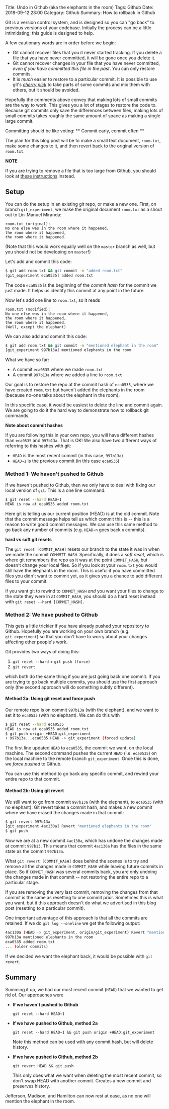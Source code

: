Title: Undo in Github (aka the elephants in the room)
Tags: Github
Date: 2018-09-12 23:00
Category: Github 
Summary: How to rollback in Github

Git is a version control system, and is designed so you can "go back" to previous versions of your codebase. Initially the process can be a little intimidating; this guide is designed to help.

A few cautionary words are in order before we begin:
* Git cannot recover files that you it never started tracking. If you delete a file that you have never committed, it will be gone once you delete it.
* Git cannot recover changes in your file that you have never committed, _even if you have committed this file in the past_. You can only restore commits.
* It is _much_ easier to restore to a particular commit. It is possible to use git's _[cherry pick](https://git-scm.com/docs/git-cherry-pick)_ to take parts of some commits and mix them with others, but it should be avoided.

Hopefully the comments above convey that making lots of small commits are the way to work. This gives you a lot of stages to restore the code to. Because git commits only save the differences between files, making lots of small commits takes roughly the same amount of space as making a single large commit.

Committing should be like voting:
** Commit early, commit often **

The plan for this blog post will be to make a small text document, `room.txt`, make some changes to it, and then revert back to the original version of `room.txt`.

**NOTE**

If you are trying to remove a file that is too large from Github, you should look at [these instructions](big-commits-in-github.html) instead.

## Setup

You can do the setup in an existing git repo, or make a new one. First, on branch `git_experiment`, we make the original document `room.txt` as a shout out to Lin-Manuel Miranda:
```
room.txt (original):
No one else was in the room where it happened,
the room where it happened,
the room where it happened.
```
(Note that this would work equally well on the `master` branch as well, but you should not be developing on `master`!)


Let's add and commit this code:
```bash
$ git add room.txt && git commit -m "added room.txt"
[git_experiment eca0535] added room.txt
```
The code `eca0535` is the beginning of the _commit hash_ for the commit we just made. It helps us identify this commit at any point in the future.

Now let's add one line to `room.txt`, so it reads
```
room.txt (modified):
No one else was in the room where it happened,
the room where it happened,
the room where it happened.
(Well, except the elephant)
```
We can also add and commit this code:
```bash
$ git add room.txt && git commit -m "mentioned elephant in the room"
[git_experiment 997b13a] mentioned elephants in the room
```

What we have so far:
* A commit `eca0535` where we made `room.txt`
* A commit `997b13a` where we added a line to `room.txt`

Our goal is to restore the repo at the commit hash of `eca0535`, where we have created `room.txt` but haven't added the elephants in the room (because no-one talks about the elephant in the room).

In this specific case, it would be easiest to delete the line and commit again. We are going to do it the hard way to demonstrate how to rollback git commands.

**Note about commit hashes**

If you are following this in your own repo, you will have different hashes than `eca0535` and `997b13a`. That is OK! We also have two different ways of referring to this hashes with git:
* `HEAD` is the most recent commit (in this case, `997b13a`)
* `HEAD~1` is the previous commit (in this case `eca0535`)

### Method 1: We haven't pushed to Github

If we haven't pushed to Github, then we only have to deal with fixing our local version of `git`. This is a one line command:
```bash
$ git reset --hard HEAD~1
HEAD is now at eca0535 added room.txt
```
Here git is telling us our current position (HEAD) is at the old commit. Note that the commit message helps tell us which commit this is -- this is a reason to write good commit messages. We can use this same method to go back any number of commits (e.g. `HEAD~n` goes back `n` commits).

**hard vs soft git resets**

The `git reset [COMMIT_HASH]` resets our branch to the state it was in when we made the commit `COMMMIT_HASH`. Specifically, it does a _soft reset_, which is where git remembers the repo as it was at the point `COMMIT_HASH`, but doesn't change your local files. So if you look at your `room.txt` you would still have the elephants in the room. This is useful if you have committed files you didn't want to commit yet, as it gives you a chance to add different files to your commit.

If you want git to rewind to `COMMIT_HASH` _and_ you want your files to change to the state they were in at `COMMIT_HASH`, you should do a hard reset instead with `git reset --hard [COMMIT_HASH]`.

### Method 2: We have pushed to Github

This gets a little trickier if you have already pushed your repository to Github. Hopefully you are working on your own branch (e.g. `git_experiment`) so that you don't have to worry about your changes affecting other people's work.

Git provides two ways of doing this:
1. `git reset --hard` + `git push (force)`
2. `git revert`

which both do the same thing if you are just going back one commit. If you are trying to go back multiple commits, you should use the first approach only (the second approach will do something subtly different).

#### Method 2a: Using git reset and force push

Our remote repo is on commit `997b13a` (with the elephant), and we want to set it to `eca0535` (with no elephant). We can do this with
```bash
$ git reset --hard eca0535
HEAD is now at eca0535 added room.txt
$ git push origin +HEAD:git_experiment
+ 997b13a...eca0535 HEAD -> git_experiment (forced update)
```
The first line updated `HEAD` to `eca0535`, the commit we want, on the local machine. The second command pushes the current `HEAD` (i.e. `eca0535`) on the local machine to the remote branch `git_experiment`. Once this is done, we _force pushed_ to Github.

You can use this method to go back any specific commit, and rewind your entire repo to that commit.

#### Method 2b: Using git revert

We still want to go from commit `997b13a` (with the elephant), to `eca0535` (with no elephant). Git revert takes a commit hash, and makes a new commit where we have erased the changes made in that commit:
```bash
$ git revert 997b13a
[git_experiment 4ac130a] Revert "mentioned elephants in the room"
$ git push
```
Now we are at a new commit `4ac130a`, which has undone the changes made at commit `997b13`. This means that commit `4ac130a` has the files in the same state as the commit `997b13a`.

What `git revert [COMMIT_HASH]` does behind the scenes is to try and remove all the changes made in `COMMIT_HASH` while leaving future commits in place. So if `COMMIT_HASH` was several commits back, you are only undoing the changes made in that commit -- not restoring the entire repo to a particular stage.

If you are removing the very last commit, removing the changes from that commit is the same as resetting to one commit prior. Sometimes this is what you want, but it this approach doesn't do what we advertised in this blog post (resetting to a particular commit).

One important advantage of this approach is that all the commits are retained. If we do `git log --oneline` we get the following output:
```bash
4ac130a (HEAD -> git_experiment, origin/git_experiment) Revert "mentioned elephant in the room"
997b13a mentioned elephants in the room
eca0535 added room.txt
... (older commits)
```
If we decided we want the elephant back, it would be possible with `git revert`.

## Summary

Summing it up, we had our most recent commit (`HEAD`) that we wanted to get rid of. Our approaches were

* __If we haven't pushed to Github__

  `git reset --hard HEAD~1`

* __If we have pushed to Github, method 2a__

  `git reset --hard HEAD~1 && git push origin +HEAD:git_experiment`

  Note this method can be used with any commit hash, but will delete history.

* __If we have pushed to Github, method 2b__

  `git revert HEAD && git push`

  This only does what we want when deleting the most recent commit, so don't swap HEAD with another commit. Creates a new commit and preserves history.

Jefferson, Madison, and Hamilton can now rest at ease, as no one will mention the elephant in the room.
